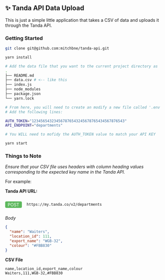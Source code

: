 ## ✨ Tanda API Data Upload
This is just a simple little application that takes a CSV of data and uploads it through the Tanda API.

### Getting Started
```bash
git clone git@github.com:mitchbne/tanda-api.git

yarn install

# Add the data file that you want to the current project directory as 'data.csv'
.
├── README.md
├── data.csv # <-- like this
├── index.js
├── node_modules
├── package.json
└── yarn.lock

# From here, you will need to create an modify a new file called '.env'.
# Add the following lines:

AUTH_TOKEN="123456543234567876543245678765434567876543"
API_ENDPOINT="departments"

# You WILL need to mofidy the AUTH_TOKEN value to match your API KEY

yarn start
```

### Things to Note

_Ensure that your CSV file uses headers with column heading values corresponding to the expected key name in the Tanda API._

For example:

**Tanda API URL:**

<div style="display: flex; align-items: center">
<div style="background: #5cb85c; display: inline; color: white; padding: 0.1rem 0.5rem; border-radius: 0.25rem; height: max-content; margin-right: 1rem">POST</div>

```https://my.tanda.co/v2/departments```
</div>

_Body_

```json
{
  "name": "Waiters",
  "location_id": 111,
  "export_name": "WGB-32",
  "colour": "#FBB830"
}
```

**CSV File**
```csv
name,location_id,export_name,colour
Waiters,111,WGB-32,#FBB830
```

